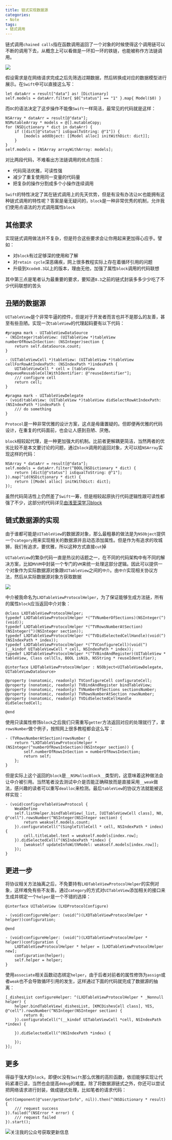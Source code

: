 ```yaml
---
title: 链式实现数据源
categories:
- Note
tags:
- 链式调用
---
```


链式调用`chained calls`指在函数调用返回了一个对象的时候使得这个调用链可以不断的调用下去，从概念上可以看做是一环扣一环的铁链，也能被称作方法链调用。

![](http://upload-images.jianshu.io/upload_images/783864-89c5aeee964b8949.png?imageMogr2/auto-orient/strip%7CimageView2/2/w/1240)

假设需求是在网络请求完成之后先筛选过期数据，然后转换成对应的数据模型进行展示。在`Swift`中可以直接这么写：

    let dataArr = result["data"] as! [Dictionary]
    self.models = dataArr.filter{ $0["status"] == "1" }.map{ Model($0) }
    
而`OC`的语法决定了这步操作不能像`Swift`一样简洁，最常见的代码就是这样：

    NSArray * dataArr = result[@"data"];
    NSMutableArray * models = @[].mutableCopy;
    for (NSDictionary * dict in dataArr) {
        if ([dict[@"status"] isEqualToString: @"1"]) {
            [models addObject: [[Model alloc] initWithDict: dict]];
        }
    }
    self.models = [NSArray arrayWithArray: models];
    
对比两段代码，不难看出方法链调用的优点包括：

- 代码简洁优雅，可读性强
- 减少了重复使用同一变量的代码量
- 把复杂的操作分割成多个小操作连续调用

`Swift`的特性决定了其在链式调用上的先天优势，但是有没有办法让`OC`也能拥有这种链式调用的特性呢？答案是毫无疑问的，`block`是一种非常优秀的机制，允许我们使用点语法的方式调用属性`block`

## 其他要求
实现链式调用做法并不复杂，但是符合这些要求会让你用起来更加得心应手。譬如：

- 对`block`有过足够深的使用和了解
- 对`retain cycle`深恶痛疾，网上很多教程实际上存在着循环引用的问题
- 升级到`Xcode8.3`以上的版本，理由无他，加强了属性`block`调用的代码联想

其中第三点是笔者认为最重要的要求，要知道`8.3`之前的链式封装多多少少吃了不少代码联想的苦头

## 丑陋的数据源
`UITableView`是个非常牛逼的控件，但是对于开发者而言也并不是那么的友善，甚至有些丑陋。实现一次`tableView`的代理起码要有以下代码：

    #pragma mark - UITableViewDataSource
    - (NSInteger)tableView: (UITableView *)tableView numberOfRowsInSection: (NSInteger)section {
        return self.dataSource.count;
    }

    - (UITableViewCell *)tableView: (UITableView *)tableView cellForRowAtIndexPath: (NSIndexPath *)indexPath {
        UITableViewCell * cell = [tableView dequeueReusableCellWithIdentifier: @"reuseIdentifier"];
        /// configure cell
        return cell;
    }

    #pragma mark - UITableViewDelegate
    - (void)tableView: (UITableView *)tableView didSelectRowAtIndexPath: (NSIndexPath *)indexPath {
        /// do something
    }
    
`Protocol`是一种非常优雅的设计方案，这点是毋庸置疑的。但即便再优雅的代码设计，在重复的代码面前，也会让人感到丑陋、厌倦。

`block`相较起代理，是一种更加强大的机制。比前者更解耦更简洁，当然两者的优劣比较不是本文要讨论的问题，通过`block`调用的返回对象，大可以给`NSArray`实现这样的代码：

    NSArray * dataArr = result[@"data"];
    self.models = dataArr.filter(^BOOL(NSDictionary * dict) {
        return [dict[@"status"] isEqualToString: @"1"];
    }).map(^id(NSDictionary * dict) {
        return [[Model alloc] initWithDict: dict];
    });
    
虽然代码简洁性上仍然差了`Swift`一筹，但是相较起原执行代码逻辑性跟可读性都强了不少，这部分的代码详见[由浅至深学习block](http://www.jianshu.com/p/29d70274374b)

## 链式数据源的实现
由于谁都可能是`UITableView`的数据源对象，那么最粗暴的做法是为`NSObject`提供一个`category`用来实现相关的数据源并且动态添加属性。但是作为有追求的攻城狮，我们有追求，要优雅，所以这种方式直接`cut`掉

`UITableView`的繁杂代码一直是热议的话题之一，在不同的代码架构中有不同的解决方案，比如`MVVM`中封装一个专门的`VM`来统一处理这部分逻辑。因此可以提供一个对象作为实际数据源对象跟`UITableView`之间的`中介`。由`中介`实现相关协议方法，然后从实际数据源对象方获取数据

![](http://upload-images.jianshu.io/upload_images/783864-4b6ede0cf0317abc.png?imageMogr2/auto-orient/strip%7CimageView2/2/w/1240)

中介被我命名为`LXDTableViewProtocolHelper`，为了保证能够生成方法链，所有的属性`block`应当返回中介对象：

	@class LXDTableViewProtocolHelper;
	typedef LXDTableViewProtocolHelper *(^TVNumberOfSections)(NSInteger(^)(void));
	typedef LXDTableViewProtocolHelper *(^TVRowsNumberAtSection)(NSInteger(^)(NSInteger section));
	typedef LXDTableViewProtocolHelper *(^TVDidSelectedCellHandle)(void(^)(NSIndexPath * index));
	typedef LXDTableViewProtocolHelper *(^TVConfigureCell)(void(^)(__kindof UITableViewCell * cell, NSIndexPath * index));
	typedef LXDTableViewProtocolHelper *(^TVBindAndRegister)(UITableView * tableView, Class cellCls, BOOL isNib, NSString * reuseIdentifier);
	
	@interface LXDTableViewProtocolHelper : NSObject<UITableViewDelegate, UITableViewDataSource>
	
	@property (nonatomic, readonly) TVConfigureCell configurateCell;
	@property (nonatomic, readonly) TVBindAndRegister bindTableView;
	@property (nonatomic, readonly) TVNumberOfSections sectionsNumber;
	@property (nonatomic, readonly) TVRowsNumberAtSection rowsNumber;
	@property (nonatomic, readonly) TVDidSelectedCellHandle didSelectedCell;
	
	@end
	
使用只读属性修饰`block`之后我们只需重写`getter`方法返回对应的处理就行了，拿`rowsNumber`做个例子，按照网上很多教程都会这么写：

    - (TVRowsNumberAtSection)rowsNumber {
        return ^LXDTableViewProtocolHelper *(NSInteger(^numberOfRowsInSection)(NSInteger section)) {
            self.numberOfRowsInSection = numberOfRowsInSection;
            return self;
        };
    }
    
但是实际上这个返回的`block`是`__NSMallocBlock__`类型的，这意味着这种做法会让中介被引用。当然笔者没去测试中介是否能正确释放而是直接采用`__weak`做法，感兴趣的读者可以重写`dealloc`来检测。最后`tableView`的协议方法就能被这样实现：

    - (void)configureTableViewProtocol {
        WeakDefine
        self.listHelper.bindTableView(_list, [UITableViewCell class], NO, @"cell").rowsNumber(^NSInteger(NSInteger section) {
            return weakself.models.count;
        }).configurateCell(^(SingleTitleCell * cell, NSIndexPath * index) {
            cell.titleLabel.text = weakself.models[index.row];
        }).didSelectedCell(^(NSIndexPath *index) {
            [weakself updateInfoWithModel: weakself.models[index.row]];
        });
    }
    
## 更进一步
将协议相关方法抽离之后，不免要持有`LXDTableViewProtocolHelper`的实例对象，这样难免有些不友善。通过`category`的方式对`UITableView`添加相关的接口来生成并绑定一个`helper`是一个不错的选择：

    @interface UITableView (LXDProtocolConfigure)

    - (void)configureHelper: (void(^)(LXDTableViewProtocolHelper * helper))configuration;

    @end

    - (void)configureHelper: (void(^)(LXDTableViewProtocolHelper * helper))configuration {
        LXDTableViewProtocolHelper * helper = [LXDTableViewProtocolHelper new];
        configuration(helper);
        self.helper = helper;
    }
    
使用`associate`相关函数动态绑定`helper`，由于后者对前者的属性修饰为`assign`或者`weak`也不会导致循环引用的发生，这样通过下面的代码就完成了数据源的抽离：
 
    [_dishesList configureHelper: ^(LXDTableViewProtocolHelper * _Nonnull helper) {
        helper.bindTableView(_dishesList, [KMCDishesCell class], YES, @"cell").rowsNumber(^NSInteger(NSInteger section) {
            return 0;
        }).configurateCell(^(__kindof UITableViewCell *cell, NSIndexPath *index) {
            
        }).didSelectedCell(^(NSIndexPath *index) {
            
        });
    }];

## 更多
得益于强大的`block`，即便`OC`没有`Swift`那么优雅的高阶函数，依旧能够实现让代码紧凑已读，当然也会提高`debug`的难度。除了将数据源链式之外，你还可以尝试把网络请求进行封装，做成链式处理，比如笔者的请求代码：

    Get(Component(@"user/getUserInfo", nil)).then(^(NSDictionary * result) {
        /// request success
    }).failed(^(NSError * error) {
        /// request failed
    }).start();

![关注我的公众号获取更新信息](https://github.com/sindriblog/sindriblog.github.io/blob/master/assets/images/wechat_code.jpg?raw=true)

